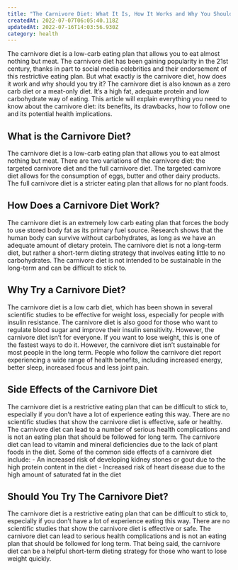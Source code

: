 ```yaml
---
title: "The Carnivore Diet: What It Is, How It Works and Why You Should Try It"
createdAt: 2022-07-07T06:05:40.118Z
updatedAt: 2022-07-16T14:03:56.930Z
category: health
---
```


The carnivore diet is a low-carb eating plan that allows you to eat almost nothing but meat. The carnivore diet has been gaining popularity in the 21st century, thanks in part to social media celebrities and their endorsement of this restrictive eating plan. But what exactly is the carnivore diet, how does it work and why should you try it? The carnivore diet is also known as a zero carb diet or a meat-only diet. It’s a high fat, adequate protein and low carbohydrate way of eating. This article will explain everything you need to know about the carnivore diet: its benefits, its drawbacks, how to follow one and its potential health implications.


## What is the Carnivore Diet?

The carnivore diet is a low-carb eating plan that allows you to eat almost nothing but meat. There are two variations of the carnivore diet: the targeted carnivore diet and the full carnivore diet. The targeted carnivore diet allows for the consumption of eggs, butter and other dairy products. The full carnivore diet is a stricter eating plan that allows for no plant foods.


## How Does a Carnivore Diet Work?

The carnivore diet is an extremely low carb eating plan that forces the body to use stored body fat as its primary fuel source. Research shows that the human body can survive without carbohydrates, as long as we have an adequate amount of dietary protein. The carnivore diet is not a long-term diet, but rather a short-term dieting strategy that involves eating little to no carbohydrates. The carnivore diet is not intended to be sustainable in the long-term and can be difficult to stick to.


## Why Try a Carnivore Diet?

The carnivore diet is a low carb diet, which has been shown in several scientific studies to be effective for weight loss, especially for people with insulin resistance. The carnivore diet is also good for those who want to regulate blood sugar and improve their insulin sensitivity. However, the carnivore diet isn’t for everyone. If you want to lose weight, this is one of the fastest ways to do it. However, the carnivore diet isn’t sustainable for most people in the long term. People who follow the carnivore diet report experiencing a wide range of health benefits, including increased energy, better sleep, increased focus and less joint pain.


## Side Effects of the Carnivore Diet

The carnivore diet is a restrictive eating plan that can be difficult to stick to, especially if you don’t have a lot of experience eating this way. There are no scientific studies that show the carnivore diet is effective, safe or healthy. The carnivore diet can lead to a number of serious health complications and is not an eating plan that should be followed for long term. The carnivore diet can lead to vitamin and mineral deficiencies due to the lack of plant foods in the diet. Some of the common side effects of a carnivore diet include: - An increased risk of developing kidney stones or gout due to the high protein content in the diet - Increased risk of heart disease due to the high amount of saturated fat in the diet


## Should You Try The Carnivore Diet?

The carnivore diet is a restrictive eating plan that can be difficult to stick to, especially if you don’t have a lot of experience eating this way. There are no scientific studies that show the carnivore diet is effective or safe. The carnivore diet can lead to serious health complications and is not an eating plan that should be followed for long term. That being said, the carnivore diet can be a helpful short-term dieting strategy for those who want to lose weight quickly.